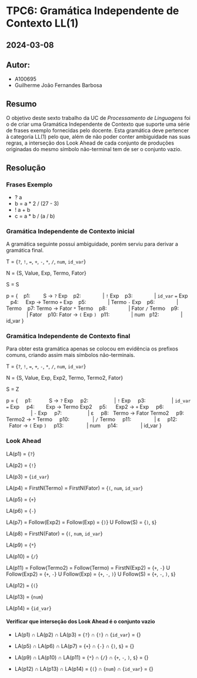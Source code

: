 # TPC6: Gramática Independente de Contexto LL(1)
## 2024-03-08

## Autor:
- A100695
- Guilherme João Fernandes Barbosa

## Resumo

O objetivo deste sexto trabalho da UC de *Processamento de Linguagens* foi o de criar uma Gramática Independente de Contexto que suporte uma série de frases exemplo fornecidas pelo docente. Esta gramática deve pertencer à categoria LL(1) pelo que, além de não poder conter ambiguidade nas suas regras, a interseção dos Look Ahead de cada conjunto de produções originadas do mesmo símbolo não-terminal tem de ser o conjunto vazio.

## Resolução

### Frases Exemplo

- ? a
- b = a * 2 / (27 - 3)
- ! a + b
- c = a * b / (a / b)

### Gramática Independente de Contexto inicial

A gramática seguinte possui ambiguidade, porém serviu para derivar a gramática final.

T = {`?`, `!`, `=`, `+`, `-`, `*`, `/`, `num`, `id_var`}

N = {S, Value, Exp, Termo, Fator}

S = S

p = {
 &nbsp;&nbsp;&nbsp;p1: &nbsp;&nbsp;&nbsp;&nbsp;&nbsp;&nbsp;&nbsp;&nbsp;S → `?` Exp
 &nbsp;&nbsp;&nbsp;p2: &nbsp;&nbsp;&nbsp;&nbsp;&nbsp;&nbsp;&nbsp;&nbsp;&nbsp;&nbsp;&nbsp;&nbsp;&nbsp;&nbsp;| `!` Exp
 &nbsp;&nbsp;&nbsp;p3: &nbsp;&nbsp;&nbsp;&nbsp;&nbsp;&nbsp;&nbsp;&nbsp;&nbsp;&nbsp;&nbsp;&nbsp;&nbsp;&nbsp;| `id_var` `=` Exp
 &nbsp;&nbsp;&nbsp;p4: &nbsp;&nbsp;&nbsp;&nbsp;Exp → Termo `+` Exp
 &nbsp;&nbsp;&nbsp;p5: &nbsp;&nbsp;&nbsp;&nbsp;&nbsp;&nbsp;&nbsp;&nbsp;&nbsp;&nbsp;&nbsp;&nbsp;&nbsp;&nbsp;| Termo `-` Exp
 &nbsp;&nbsp;&nbsp;p6: &nbsp;&nbsp;&nbsp;&nbsp;&nbsp;&nbsp;&nbsp;&nbsp;&nbsp;&nbsp;&nbsp;&nbsp;&nbsp;&nbsp;| Termo
 &nbsp;&nbsp;&nbsp;p7: Termo → Fator `*` Termo
 &nbsp;&nbsp;&nbsp;p8: &nbsp;&nbsp;&nbsp;&nbsp;&nbsp;&nbsp;&nbsp;&nbsp;&nbsp;&nbsp;&nbsp;&nbsp;&nbsp;&nbsp;| Fator `/` Termo
 &nbsp;&nbsp;&nbsp;p9: &nbsp;&nbsp;&nbsp;&nbsp;&nbsp;&nbsp;&nbsp;&nbsp;&nbsp;&nbsp;&nbsp;&nbsp;&nbsp;&nbsp;| Fator
 &nbsp;&nbsp;&nbsp;p10: Fator → `(` Exp `)`
 &nbsp;&nbsp;p11: &nbsp;&nbsp;&nbsp;&nbsp;&nbsp;&nbsp;&nbsp;&nbsp;&nbsp;&nbsp;&nbsp;&nbsp;&nbsp;&nbsp;| num
 &nbsp;&nbsp;p12: &nbsp;&nbsp;&nbsp;&nbsp;&nbsp;&nbsp;&nbsp;&nbsp;&nbsp;&nbsp;&nbsp;&nbsp;&nbsp;&nbsp;| id_var
}

### Gramática Independente de Contexto final

Para obter esta gramática apenas se colocou em evidência os prefixos comuns, criando assim mais símbolos não-terminais.

T = {`?`, `!`, `=`, `+`, `-`, `*`, `/`, `num`, `id_var`}

N = {S, Value, Exp, Exp2, Termo, Termo2, Fator}

S = Z

p = {
    &nbsp;&nbsp;&nbsp; p1: &nbsp;&nbsp;&nbsp;&nbsp;&nbsp;&nbsp;&nbsp;&nbsp;&nbsp;&nbsp;&nbsp;S → `?` Exp
    &nbsp;&nbsp;&nbsp; p2: &nbsp;&nbsp;&nbsp;&nbsp;&nbsp;&nbsp;&nbsp;&nbsp;&nbsp;&nbsp;&nbsp;&nbsp;&nbsp;&nbsp;&nbsp;&nbsp;&nbsp;| `!` Exp
    &nbsp;&nbsp;&nbsp; p3: &nbsp;&nbsp;&nbsp;&nbsp;&nbsp;&nbsp;&nbsp;&nbsp;&nbsp;&nbsp;&nbsp;&nbsp;&nbsp;&nbsp;&nbsp;&nbsp;&nbsp;| `id_var` `=` Exp
    &nbsp;&nbsp;&nbsp; p4: &nbsp;&nbsp;&nbsp;&nbsp;&nbsp;&nbsp;&nbsp;Exp → Termo Exp2
    &nbsp;&nbsp;&nbsp; p5: &nbsp;&nbsp;&nbsp;&nbsp;&nbsp;Exp2 → `+` Exp
    &nbsp;&nbsp;&nbsp; p6: &nbsp;&nbsp;&nbsp;&nbsp;&nbsp;&nbsp;&nbsp;&nbsp;&nbsp;&nbsp;&nbsp;&nbsp;&nbsp;&nbsp;&nbsp;&nbsp;&nbsp;| `-` Exp
    &nbsp;&nbsp;&nbsp; p7: &nbsp;&nbsp;&nbsp;&nbsp;&nbsp;&nbsp;&nbsp;&nbsp;&nbsp;&nbsp;&nbsp;&nbsp;&nbsp;&nbsp;&nbsp;&nbsp;&nbsp;| ε
    &nbsp;&nbsp;&nbsp; p8: &nbsp;&nbsp;Termo → Fator Termo2
    &nbsp;&nbsp;&nbsp; p9: Termo2 → `*` Termo
    &nbsp;&nbsp;&nbsp; p10: &nbsp;&nbsp;&nbsp;&nbsp;&nbsp;&nbsp;&nbsp;&nbsp;&nbsp;&nbsp;&nbsp;&nbsp;&nbsp;&nbsp;&nbsp;| `/` Termo
    &nbsp;&nbsp;&nbsp; p11: &nbsp;&nbsp;&nbsp;&nbsp;&nbsp;&nbsp;&nbsp;&nbsp;&nbsp;&nbsp;&nbsp;&nbsp;&nbsp;&nbsp;&nbsp;| ε
    &nbsp;&nbsp;&nbsp; p12: &nbsp;&nbsp;Fator → `(` Exp `)`
    &nbsp;&nbsp;&nbsp; p13: &nbsp;&nbsp;&nbsp;&nbsp;&nbsp;&nbsp;&nbsp;&nbsp;&nbsp;&nbsp;&nbsp;&nbsp;&nbsp;&nbsp;&nbsp;| num
    &nbsp;&nbsp;&nbsp; p14: &nbsp;&nbsp;&nbsp;&nbsp;&nbsp;&nbsp;&nbsp;&nbsp;&nbsp;&nbsp;&nbsp;&nbsp;&nbsp;&nbsp;&nbsp;| id_var
}

### Look Ahead

LA(p1) = {`?`}

LA(p2) = {`!`}

LA(p3) = {`id_var`}

LA(p4) = FirstN(Termo) = FirstN(Fator) = {`(`, `num`, `id_var`}

LA(p5) = {`+`}

LA(p6) = {`-`}

LA(p7) = Follow(Exp2) = Follow(Exp) = {`)`} U Follow(S) = {`)`, `$`}

LA(p8) = FirstN(Fator) = {`(`, `num`, `id_var`}

LA(p9) = {`*`}

LA(p10) = {`/`}

LA(p11) = Follow(Termo2) = Follow(Termo) = FirstN(Exp2) = {`+`, `-`} U Follow(Exp2) = {`+`, `-`} U Follow(Exp) = {`+`, `-`, `)`} U Follow(S) = {`+`, `-`, `)`, `$`}

LA(p12) = {`(`}

LA(p13) = {`num`}

LA(p14) = {`id_var`}

#### Verificar que interseção dos Look Ahead é o conjunto vazio

- LA(p1) ∩ LA(p2) ∩ LA(p3) = {`?`} ∩ {`!`} ∩ {`id_var`} = {}

- LA(p5) ∩ LA(p6) ∩ LA(p7) = {`+`} ∩ {`-`} ∩ {`)`, `$`} = {}

- LA(p9) ∩ LA(p10) ∩ LA(p11) = {`*`} ∩ {`/`} ∩ {`+`, `-`, `)`, `$`} = {}

- LA(p12) ∩ LA(p13) ∩ LA(p14) = {`(`} ∩ {`num`} ∩ {`id_var`} = {}
